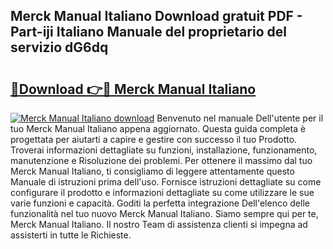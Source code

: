 ## Merck Manual Italiano Download gratuit PDF - Part-iji Italiano Manuale del proprietario del servizio dG6dq

# <h2><a href="http://dfgezkr.blite.top/?on=Merck+Manual+Italiano">🔗Download 👉🔴 Merck Manual Italiano</a></h2>

[![Merck Manual Italiano download](https://i.imgur.com/lujVjoI.png)](http://dfgezkr.blite.top/?on=Merck+Manual+Italiano)
Benvenuto nel manuale Dell'utente per il tuo Merck Manual Italiano appena aggiornato. Questa guida completa è progettata per aiutarti a capire e gestire con successo il tuo Prodotto. Troverai informazioni dettagliate su funzioni, installazione, funzionamento, manutenzione e Risoluzione dei problemi. Per ottenere il massimo dal tuo Merck Manual Italiano, ti consigliamo di leggere attentamente questo Manuale di istruzioni prima dell'uso. Fornisce istruzioni dettagliate su come configurare il prodotto e informazioni dettagliate su come utilizzare le sue varie funzioni e capacità. Goditi la perfetta integrazione Dell'elenco delle funzionalità nel tuo nuovo Merck Manual Italiano. Siamo sempre qui per te, Merck Manual Italiano. Il nostro Team di assistenza clienti si impegna ad assisterti in tutte le Richieste.
